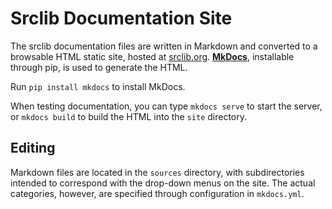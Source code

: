 # Srclib Documentation Site

The srclib documentation files are written in Markdown and converted to a
browsable HTML static site, hosted at [srclib.org](http://srclib.org/).
**[MkDocs](http://www.mkdocs.org/)**, installable through pip, is used to generate the
HTML.

Run `pip install mkdocs` to install MkDocs.

When testing documentation, you can type `mkdocs serve` to start the server,
or `mkdocs build` to build the HTML into the `site` directory.

## Editing
Markdown files are located in the `sources` directory, with subdirectories intended to correspond
with the drop-down menus on the site. The actual categories, however, are specified through configuration
in `mkdocs.yml`.

